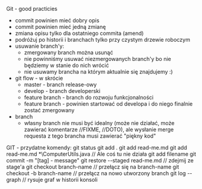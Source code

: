 Git - good practicies
* commit powinien mieć dobry opis
* commit powinien mieć jedną zmianę
* zmiana opisu tylko dla ostatniego commita (amend)
* podróżuj po historii i branchach tylko przy czystym drzewie roboczym
* usuwanie branch'y:
    * zmergowany branch można usunąć
    * nie powinniśmy usuwać niezmergowanych branch'y bo nie będziemy w stanie do nich wrócić
    * nie usuwamy brancha na którym aktualnie się znajdujemy :)
* git flow - w skrócie
    * master - branch release-owy
    * develop - branch developerski
    * feature branch - branch do rozwoju funkcjonalności
    * feature branch - powinien startować od developa i do niego finalnie zostać zmergowany
* branch
    * własny branch nie musi być idealny (może nie działać, może zawierać komentarze //FIXME, //DOTO),
      ale wysłanie merge requesta z tego brancha musi zawierać "piękny kod"



GIT - przydatne komendy:
git status
git add .
git add read-me.md
git add read-me.md *\ComputerUtils.java // Ale coś tu nie działa
git add filename
git commit -m "[tag] - message"
git restore --staged read-me.md // zdejmij ze stage'a
git checkout branch-name // przełącz się na branch-name
git checkout -b branch-name // przełącz na nowo utworzony branch
git log --graph // rysuje graf w historii konsoli